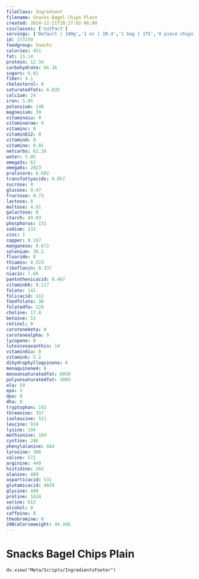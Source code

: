 ```yaml
---
fileClass: Ingredient
filename: Snacks Bagel Chips Plain
created: 2024-12-21T19:27:02-06:00
cssclasses: ['nutFact']
servings: ['Default | 100g','1 oz | 28.4','1 bag | 175','6 piece chips | 28']
id: 173150
foodgroup: Snacks
calories: 451
fat: 15.14
protein: 12.34
carbohydrate: 66.36
sugars: 6.02
fiber: 4.1
cholesterol: 0
saturatedfats: 6.835
calcium: 24
iron: 5.05
potassium: 140
magnesium: 39
vitaminaiu: 0
vitaminarae: 0
vitaminc: 0
vitaminb12: 0
vitamind: 0
vitamine: 0.81
netcarbs: 62.26
water: 5.05
omega3s: 62
omega6s: 2023
pralscore: 6.602
transfattyacids: 0.057
sucrose: 0
glucose: 0.47
fructose: 0.73
lactose: 0
maltose: 4.81
galactose: 0
starch: 49.03
phosphorus: 131
sodium: 233
zinc: 1
copper: 0.167
manganese: 0.672
selenium: 36.2
fluoride: 0
thiamin: 0.523
riboflavin: 0.337
niacin: 7.66
pantothenicacid: 0.467
vitaminb6: 0.117
folate: 142
folicacid: 112
foodfolate: 30
folatedfe: 220
choline: 17.8
betaine: 53
retinol: 0
carotenebeta: 0
carotenealpha: 0
lycopene: 0
luteinzeaxanthin: 14
vitamindiu: 0
vitamink: 5.2
dihydrophylloquinone: 0
menaquinone4: 0
monounsaturatedfat: 6050
polyunsaturatedfat: 2085
ala: 59
epa: 3
dpa: 0
dha: 0
tryptophan: 143
threonine: 357
isoleucine: 511
leucine: 919
lysine: 194
methionine: 184
cystine: 286
phenylalanine: 684
tyrosine: 306
valine: 572
arginine: 449
histidine: 265
alanine: 409
asparticacid: 531
glutamicacid: 4820
glycine: 490
proline: 1624
serine: 613
alcohol: 0
caffeine: 0
theobromine: 0
200calorieweight: 44.346
---
```


# Snacks Bagel Chips Plain

```dataviewjs
dv.view("Meta/Scripts/IngredientsFooter")
```